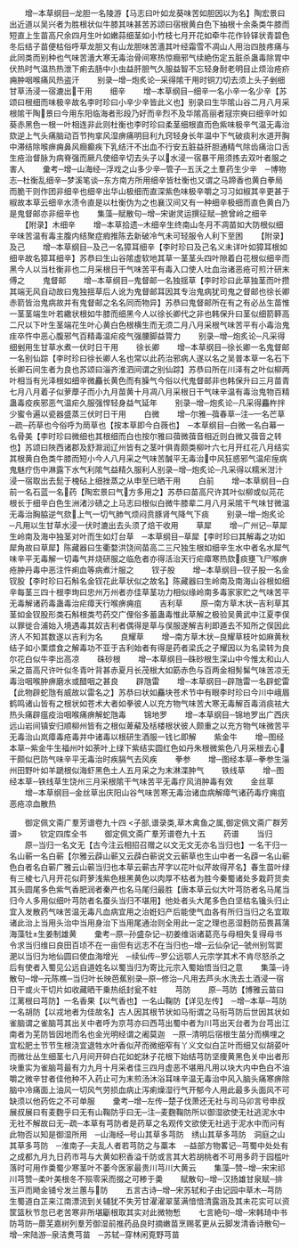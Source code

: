 <!-- { "loadSidebar": true } -->
　　增─本草纲目─龙胆一名陵游【马志曰叶如龙葵味苦如胆因以为名】陶宏景曰出近道以吴兴者为胜根状似牛膝其味甚苦苏颂曰宿根黄白色下抽根十余条类牛膝而短直上生苗高尺余四月生叶如嫩蒜细茎如小竹枝七月开花如牵牛花作铃铎状青碧色冬后结子苗便枯俗呼草龙胆又有山龙胆味苦濇其叶经霜雪不凋山人用治四肢疼痛与此同类而别种也气味苦濇大寒无毒治骨间寒热惊癎邪气续絶伤定五脏杀蛊毒除胃中伏热时气温热热泄下痢去肠中小虫益肝胆气久服益智不忘轻身耐老明目止烦治疮疥痈肿咽喉痛风热盗汗
　　别录─增─炮炙论─采得隂干用时铜刀切去须上头子剉细甘草汤浸一宿漉出干用
　　细辛
　　增─本草纲目─细辛一名小辛一名少辛【苏颂曰根细而味极辛故名李时珍曰小辛少辛皆此义也】别录曰生华隂山谷二月八月采根隂干陶景曰今用东阳临海者形段乃好而辛烈不及华隂高丽者冦宗奭曰细辛叶如葵赤黑色一根一叶相连非此则杜衡也李时珍曰柔茎细根直而色紫味极辛气温无毒治欬逆上气头痛脑动百节拘挛风湿痹痛明目利九窍轻身长年温中下气破痰利水道开胸中滞结除喉痹痈鼻风癎癫疾下乳结汗不出血不行安五脏益肝胆通精气除齿痛治口舌生疮治督脉为病脊强而厥凡使细辛切去头子以水浸一宿暴干用须拣去双叶者服之害人
　　彚考─增─山海经─浮戏之山多少辛─管子─五沃之土羣药生少辛　─博物志─杜衡乱细辛─梦溪笔谈─东方南方所用细辛皆杜衡也又谓之马蹄香也黄白拳局而脆干则作团非细辛也细辛出华山极细而直深紫色味极辛嚼之习习如椒其辛更甚于椒故本草云细辛水渍令直是以杜衡伪为之也襄汉间又有一种细辛极细而直色黄白乃是鬼督邮亦非细辛也
　　集藻─赋散句─增─宋谢灵运撰征赋─摭曾岭之细辛
　　【附录】木细辛
　　增─本草拾遗─木细辛生终南山冬月不凋苗如大防根似细辛味苦温有毒主腹内结聚症瘕推陈去新破冷气未可轻服令人利下至困
　　【附录】及己
　　增─本草纲目─及己一名獐耳细辛【李时珍曰及己名义未详叶如獐耳根如细辛故名獐耳细辛】苏恭曰生山谷隂虚软地其草一茎茎头四叶隙着白花根似细辛而黑今人以当杜衡非也二月采根日干气味苦平有毒入口使人吐血治诸恶疮可煎汁研末傅之
　　鬼督邮
　　增─本草纲目─鬼督邮一名独揺草【李时珍曰此草独茎而叶攒其端无风自动故曰鬼独揺草后人讹为鬼督邮耳因其专治鬼病犹司鬼之督邮也徐长卿赤箭皆治鬼病故并有鬼督邮之名名同而物异】苏恭曰鬼督邮所在有之有必丛生苗惟一茎茎端生叶若繖状根如牛膝而细黑今人以徐长卿代之非也韩保升曰茎似细箭簳高二尺以下叶生茎端花生叶心黄白色根横生而无须二月八月采根气味苦平有小毒治鬼疰卒忤中恶心腹邪气百精毒温疟疫气强腰脚益膂力
　　别录─增─炮炙论─凡采得细剉用生甘草水煮一伏时日干用
　　徐长卿
　　增─本草纲目─徐长卿一名鬼督邮一名别仙踪【李时珍曰徐长卿人名也常以此药治邪病人遂以名之吴普本草一名石下长卿石间生者为良也苏颂曰淄齐淮泗间谓之别仙踪】苏恭曰所在川泽有之叶似柳两叶相当有光泽根如细辛微麤长黄色而有臊气今俗以代鬼督邮非也韩保升曰三月苗青七月八月着子似萝藦子而小九月苗黄十月凋八月采根日干气味辛温有毒治鬼物百精蛊毒疫疾邪恶气温疟久服强悍轻身益气延年
　　别录─增─炮炙论─凡采得麤杵拌少蜜令遍以瓷器盛蒸三伏时日干用
　　白微
　　增─尔雅─葞春草─注─一名芒草─疏─药草也今俗呼为菵草也【按本草即今白薇也】　─本草纲目─白微一名白幕一名骨美【李时珍曰微细也其根细而白也按尔雅曰葞微葞音相近则白微又葞音之转也】苏颂曰陜西诸郡及舒滁润辽州皆有之茎叶俱青颇类柳叶六七月开红花八月结实其根黄白色类牛膝而短小今人八月采之气味苦醎平无毒治中风狂惑邪气温疟痓病鬼魅疗伤中淋露下水气利隂气益精久服利人别录─增─炮炙论─凡采得以糯米泔汁浸一宿取出去髭于槐砧上细挫蒸之从申至巳晒干用
　　白前
　　增─本草纲目─白前一名石蓝一名药【陶宏景曰气方多用之】苏恭曰苗高尺许其叶似柳或似芫花根长于细辛白色生洲渚沙碛之上马志曰根似白微牛膝辈二月八月采隂干气味甘微温无毒治胸脇逆气欬上气一切气肺气烦闷贲豚肾气降气下痰
　　别录─增─炮炙论─凡用以生甘草水浸一伏时漉出去头须了焙干收用
　　草犀
　　增─广州记─草犀生岭南及海中独茎对叶而生如灯台草　─本草纲目─草犀【李时珍曰其解毒之功如犀角故曰草犀】陈藏器曰生衢婺洪饶间苗高二三尺独生根如细辛生水中者名水犀气味辛平无毒解一切毒气并烧研服之临危者亦得活治天行疟瘴寒热欬痰壅飞尸喉痹疮肿丹毒中恶注忤痢血等病煮汁服之
　　钗子股
　　增─本草纲目─钗子股一名金钗股【李时珍曰石斛名金钗花此草状似之故名】陈藏器曰生岭南及南海山谷根如细辛每茎三四十根李珣曰忠州万州者亦佳草茎功力相似缘岭南多毒家家贮之气味苦平无毒解诸药毒蛊毒治疟瘴天行喉痹痈疽
　　吉利草
　　原─南方草木状─吉利草其茎如金钗股形类石斛根类芍药交广俚俗多蓄蛊毒惟此草解之极验吴黄武中江夏李俣以罪徙合浦始入境遇毒其奴吉利者偶得是草与俣服遂解吉利即遁去不知所之俣因此济人不知其数遂以吉利为名
　　良耀草
　　增─南方草木状─良耀草枝叶如麻黄秋结子如小栗煨食之解毒功不亚于吉利始者有得是药者梁氏之子耀因以为名梁转为良尔花白似牛李出高凉
　　硃砂根
　　增─本草纲目─硃砂根生深山中今惟太和山人采之苗高尺许叶似冬青叶背甚赤夏月长茂根大如筯赤色与百两金相髣髴气味苦凉无毒治咽喉肿痹磨水或醋咽之甚良
　　辟虺雷
　　增─本草纲目─辟虺雷一名辟蛇雷【此物辟蛇虺有威故以雷名之】苏恭曰状如麤块苍术节中有眼李时珍曰今川中峨眉鹤鸣诸山皆有之根状如苍术大者如拳彼人以充方物气味苦大寒无毒解百毒消痰袪大热头痛辟瘟疫治咽喉痛痹解蛇虺毒
　　锦地罗
　　增─本草纲目─锦地罗出广西庆远山岩间镇安归顺柳州皆有之根似萆薢及栝楼根状彼人颇重之以充方物气味微苦平无毒治山岚瘴毒疮毒并中诸毒以根研生酒服一钱匕即解
　　紫金牛
　　增─图经本草─紫金牛生福州叶如荼叶上绿下紫结实圆红色如丹朱根微紫色八月采根去心干颇似巴防气味辛平无毒治时疾膈气去风疾
　　拳参
　　增─图经本草─拳参生淄州田野叶如羊蹏根似海虾黑色土人五月采之为末淋渫肿气
　　铁线草
　　增─图经本草─铁线草生饶州三月采根隂干气味苦平无毒疗风消肿毒有效
　　金丝草
　　增─本草纲目─金丝草出庆阳山谷气味苦寒无毒治诸血病解瘴气诸药毒疗痈疽恶疮凉血散热

　　御定佩文斋广羣芳谱卷九十四
<子部,谱录类,草木禽鱼之属,御定佩文斋广群芳谱>
　　钦定四库全书
　　御定佩文斋广羣芳谱卷九十五
　　药谱
　　当归
　　原─当归一名文无【古今注云相招召赠之以文无文无亦名当归也】一名干归一名山蕲一名白蕲【尔雅云薜山蕲又云薜白蕲说文云蕲草也生山中者一名薜一名山蕲色白者名白蕲广雅云山蕲当归也本草云蕲古芹字以花叶似芹故得芹名】春生苗叶绿有三棱七八月开花似莳萝浅紫色根黑黄色以肉厚不枯者为胜今秦蜀诸处多栽莳货卖其头圆尾多色紫气香肥润者秦产也名马尾归最胜【唐本草云似大叶芎防者名马尾当归今人多用似细叶芎防者名蚕头当归不堪用】他处者头大尾多色白坚枯名镵头归止宜入发散药气味苦温无毒凡血病宜用之治姙妇产后能使气血各有所归当归之名宜取诸此治上当用头治中当用身治下当用尾通治则全用此一定之理也恶湿麪防茄畏菖蒲海藻牡生姜制雄黄
　　彚考─原─孙盛杂记─初姜维诣诸葛亮与母相失复得母书令求当归维曰良田百顷不在一亩但有远志不在当归也─增─云仙杂记─虢州别驾窦淝以当归为地仙圆曰使血海增光　─续仙传─罗公远鄂人元宗学其术不肯尽怒杀之后有使者入蜀见公远自道姓名以蜀当归为寄比元宗入蜀始悟当归之意
　　集藻─诗散句─增─元陈樵─当归叶长映芭蕉别录─原─修治─凡用去芦头水洗去土酒浸一宿日干或火干切片如收藏晒干乗热纸封瓮不蛀
　　芎防
　　原─芎防【博雅云苗曰江蓠根曰芎防】一名香果【以气香也】一名山鞠防【详见左传】　─增─本草─芎防一名胡防【以戎地者为佳故名】古人因其根节状如马衔谓之马衔芎防后世因其状如雀脑谓之雀脑芎其出关中者呼为京芎亦曰西芎出蜀中者为川芎出天台者为台芎出江南者为芜防皆因地而名也金光明经谓之阇莫迦　─原─清明后宿根生苗分而横埋之宜松肥土节节生根浇宜退牲水叶香似芹而微细窄有丫义文似白芷叶而细又似胡荽叶而微壮丛生细茎七八月间开碎白花如蛇牀子花根下始结芎防坚痩黄黑色关中出者形块重实为雀脑芎最有力九月十月采者佳三四月虚恶不堪用凡用以块大内中色白不油嚼之微辛甘者佳他种不入药止可为末煎汤沐浴耳味辛温无毒治中风入脑头痛寒痹除脑中冷痛面上油风一切风气劳损血病止泻痢燥湿行气开郁今人用此最多头面风不可缺须以他药佐之不可单服
　　彚考─增─左传─楚子伐萧还无社与司马卯言号申叔展叔展曰有麦麴乎曰无有山鞠防乎曰无─注─麦麴鞠防所以御湿欲使无社逃泥水中无社不解故曰无─疏─本草有芎防者是药草之名观传文欲使无社逃于泥水中而问有此物否以知是御湿所用　─山海经─号山其草多芎防　绣山其草多芎防　洞庭之山其草多芎防　─淮南子─夫乱人者若芎防之与藁本　─益部方物畧记─芎蜀中处处有之成都九月九日药市芎与大黄如积香溢千防或言其大若胡桃者不可用多莳于园槛叶落时可用作羮蜀少寒茎叶不萎今医家最贵川芎川大黄云
　　集藻─赞─增─宋宋祁川芎赞─柔叶美根冬不殒零采而掇之可糁于羮
　　赋散句─增─汉扬雄甘泉赋─排玉戸而飏金铺兮发兰蕙与防
　　五言古诗─增─宋苏轼和子由记园中草木─芎防生蜀道白芷来江南漂流到关辅犹不失芳甘濯濯翠茎满愔愔清露涵及其未花实可以资筐篮秋节忽已老苦寒非所堪斸根取其实对此微物慙
　　七言絶句─增─宋韩琦中书防芎防─蘼芜嘉树列羣芳御湿前推药品良时摘嫩苗烹赐茗更从云脚发清香诗散句─增─宋陆游─泉洁煑芎苗　─苏轼─穿林闲覔野芎苗
